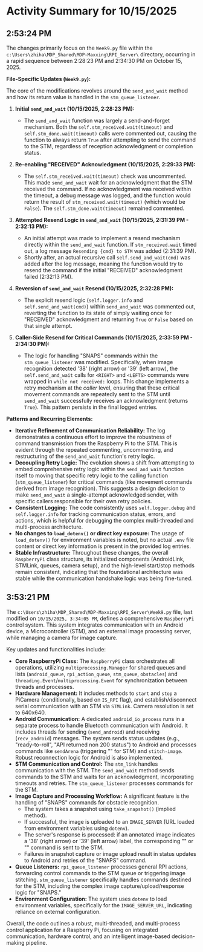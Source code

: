 # Activity Summary for 10/15/2025

## 2:53:24 PM
The changes primarily focus on the `Week9.py` file within the `c:\Users\zhiha\MDP_Shared\MDP-Maxxing\RPI_Server\` directory, occurring in a rapid sequence between 2:28:23 PM and 2:34:30 PM on October 15, 2025.

**File-Specific Updates (`Week9.py`):**

The core of the modifications revolves around the `send_and_wait` method and how its return value is handled in the `stm_queue_listener`.

1.  **Initial `send_and_wait` (10/15/2025, 2:28:23 PM):**
    *   The `send_and_wait` function was largely a send-and-forget mechanism. Both the `self.stm_received.wait(timeout)` and `self.stm_done.wait(timeout)` calls were commented out, causing the function to always return `True` after attempting to send the command to the STM, regardless of reception acknowledgment or completion status.

2.  **Re-enabling "RECEIVED" Acknowledgment (10/15/2025, 2:29:33 PM):**
    *   The `self.stm_received.wait(timeout)` check was uncommented. This made `send_and_wait` wait for an acknowledgment that the STM received the command. If no acknowledgment was received within the timeout, a debug message was logged, and the function would return the result of `stm_received.wait(timeout)` (which would be `False`). The `self.stm_done.wait(timeout)` remained commented.

3.  **Attempted Resend Logic in `send_and_wait` (10/15/2025, 2:31:39 PM - 2:32:13 PM):**
    *   An initial attempt was made to implement a resend mechanism directly within the `send_and_wait` function. If `stm_received.wait` timed out, a log message `Resending {cmd} to STM` was added (2:31:39 PM).
    *   Shortly after, an actual recursive call `self.send_and_wait(cmd)` was added after the log message, meaning the function would try to resend the command if the initial "RECEIVED" acknowledgment failed (2:32:13 PM).

4.  **Reversion of `send_and_wait` Resend (10/15/2025, 2:32:28 PM):**
    *   The explicit resend logic (`self.logger.info` and `self.send_and_wait(cmd)`) within `send_and_wait` was commented out, reverting the function to its state of simply waiting once for "RECEIVED" acknowledgment and returning `True` or `False` based on that single attempt.

5.  **Caller-Side Resend for Critical Commands (10/15/2025, 2:33:59 PM - 2:34:30 PM):**
    *   The logic for handling "SNAPS" commands within the `stm_queue_listener` was modified. Specifically, when image recognition detected '38' (right arrow) or '39' (left arrow), the `self.send_and_wait` calls for `<RIGHT>` and `<LEFTS>` commands were wrapped in `while not received:` loops. This change implements a retry mechanism at the *caller* level, ensuring that these critical movement commands are repeatedly sent to the STM until `send_and_wait` successfully receives an acknowledgment (returns `True`). This pattern persists in the final logged entries.

**Patterns and Recurring Elements:**

*   **Iterative Refinement of Communication Reliability:** The log demonstrates a continuous effort to improve the robustness of command transmission from the Raspberry Pi to the STM. This is evident through the repeated commenting, uncommenting, and restructuring of the `send_and_wait` function's retry logic.
*   **Decoupling Retry Logic:** The evolution shows a shift from attempting to embed comprehensive retry logic within the `send_and_wait` function itself to moving that specific retry logic to the calling function (`stm_queue_listener`) for critical commands (like movement commands derived from image recognition). This suggests a design decision to make `send_and_wait` a single-attempt acknowledged sender, with specific callers responsible for their own retry policies.
*   **Consistent Logging:** The code consistently uses `self.logger.debug` and `self.logger.info` for tracking communication status, errors, and actions, which is helpful for debugging the complex multi-threaded and multi-process architecture.
*   **No changes to `load_dotenv()` or direct key exposure:** The usage of `load_dotenv()` for environment variables is noted, but no actual `.env` file content or direct key information is present in the provided log entries.
*   **Stable Infrastructure:** Throughout these changes, the overall `RaspberryPi` class structure, its initialized components (AndroidLink, STMLink, queues, camera setup), and the high-level start/stop methods remain consistent, indicating that the foundational architecture was stable while the communication handshake logic was being fine-tuned.

## 3:53:21 PM
The `c:\Users\zhiha\MDP_Shared\MDP-Maxxing\RPI_Server\Week9.py` file, last modified on `10/15/2025, 3:34:05 PM`, defines a comprehensive `RaspberryPi` control system. This system integrates communication with an Android device, a Microcontroller (STM), and an external image processing server, while managing a camera for image capture.

Key updates and functionalities include:

*   **Core RaspberryPi Class:** The `RaspberryPi` class orchestrates all operations, utilizing `multiprocessing.Manager` for shared queues and lists (`android_queue`, `rpi_action_queue`, `stm_queue`, `obstacles`) and `threading.Event`/`multiprocessing.Event` for synchronization between threads and processes.
*   **Hardware Management:** It includes methods to `start` and `stop` a PiCamera (conditionally, based on `IS_RPI` flag), and establish/disconnect serial communication with an STM via `STMLink`. Camera resolution is set to 640x640.
*   **Android Communication:** A dedicated `android_io_process` runs in a separate process to handle Bluetooth communication with Android. It includes threads for sending (`send_android`) and receiving (`recv_android`) messages. The system sends status updates (e.g., "ready-to-roll", "API returned non 200 status") to Android and processes commands like `sendArena` (triggering "<START>" for STM) and `stitch-image`. Robust reconnection logic for Android is also implemented.
*   **STM Communication and Control:** The `stm_link` handles communication with the STM. The `send_and_wait` method sends commands to the STM and waits for an acknowledgment, incorporating timeouts and retries. The `stm_queue_listener` processes commands for the STM.
*   **Image Capture and Processing Workflow:** A significant feature is the handling of "SNAPS" commands for obstacle recognition.
    *   The system takes a snapshot using `take_snapshot()` (implied method).
    *   If successful, the image is uploaded to an `IMAGE_SERVER` (URL loaded from environment variables using `dotenv`).
    *   The server's response is processed: if an annotated image indicates a '38' (right arrow) or '39' (left arrow) label, the corresponding "<RIGHT>" or "<LEFTS>" command is sent to the STM.
    *   Failures in snapshot capture or image upload result in status updates to Android and retries of the "SNAPS" command.
*   **Queue Listeners:** `rpi_queue_listener` processes general RPI actions, forwarding control commands to the STM queue or triggering image stitching. `stm_queue_listener` specifically handles commands destined for the STM, including the complex image capture/upload/response logic for "SNAPS."
*   **Environment Configuration:** The system uses `dotenv` to load environment variables, specifically for the `IMAGE_SERVER_URL`, indicating reliance on external configuration.

Overall, the code outlines a robust, multi-threaded, and multi-process control application for a Raspberry Pi, focusing on integrated communication, hardware control, and an intelligent image-based decision-making pipeline.